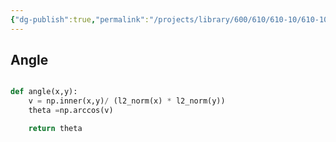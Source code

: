 ```yaml
---
{"dg-publish":true,"permalink":"/projects/library/600/610/610-10/610-10-b/","noteIcon":"0","created":"2024-01-30T20:06:19.690+09:00","updated":"2024-02-17T12:37:41.422+09:00"}
---
```





## Angle
```python

def angle(x,y):
    v = np.inner(x,y)/ (l2_norm(x) * l2_norm(y))
    theta =np.arccos(v)

    return theta


```